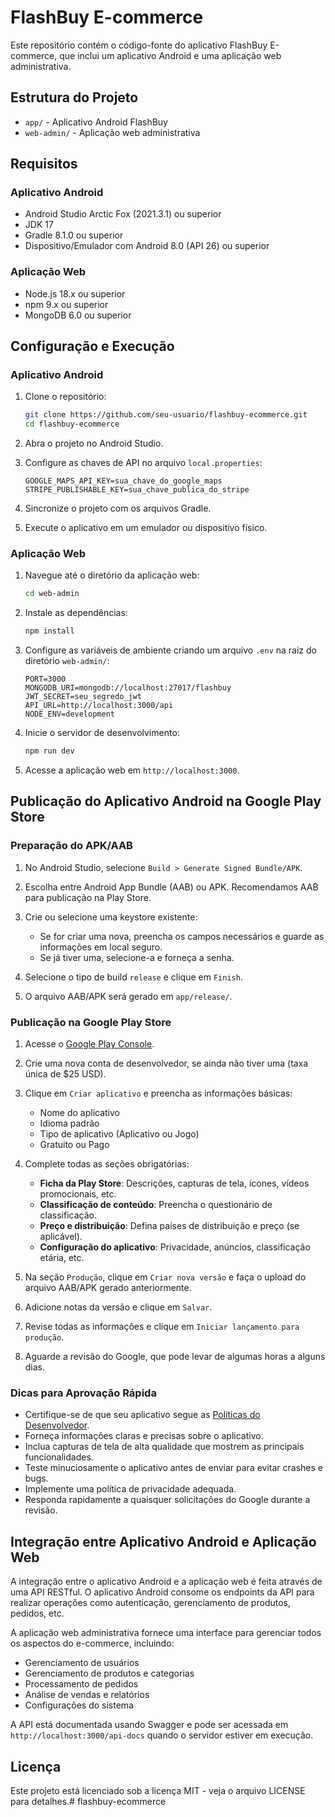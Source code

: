 # FlashBuy E-commerce

Este repositório contém o código-fonte do aplicativo FlashBuy E-commerce, que inclui um aplicativo Android e uma aplicação web administrativa.

## Estrutura do Projeto

- `app/` - Aplicativo Android FlashBuy
- `web-admin/` - Aplicação web administrativa

## Requisitos

### Aplicativo Android
- Android Studio Arctic Fox (2021.3.1) ou superior
- JDK 17
- Gradle 8.1.0 ou superior
- Dispositivo/Emulador com Android 8.0 (API 26) ou superior

### Aplicação Web
- Node.js 18.x ou superior
- npm 9.x ou superior
- MongoDB 6.0 ou superior

## Configuração e Execução

### Aplicativo Android

1. Clone o repositório:
   ```bash
   git clone https://github.com/seu-usuario/flashbuy-ecommerce.git
   cd flashbuy-ecommerce
   ```

2. Abra o projeto no Android Studio.

3. Configure as chaves de API no arquivo `local.properties`:
   ```properties
   GOOGLE_MAPS_API_KEY=sua_chave_do_google_maps
   STRIPE_PUBLISHABLE_KEY=sua_chave_publica_do_stripe
   ```

4. Sincronize o projeto com os arquivos Gradle.

5. Execute o aplicativo em um emulador ou dispositivo físico.

### Aplicação Web

1. Navegue até o diretório da aplicação web:
   ```bash
   cd web-admin
   ```

2. Instale as dependências:
   ```bash
   npm install
   ```

3. Configure as variáveis de ambiente criando um arquivo `.env` na raiz do diretório `web-admin/`:
   ```env
   PORT=3000
   MONGODB_URI=mongodb://localhost:27017/flashbuy
   JWT_SECRET=seu_segredo_jwt
   API_URL=http://localhost:3000/api
   NODE_ENV=development
   ```

4. Inicie o servidor de desenvolvimento:
   ```bash
   npm run dev
   ```

5. Acesse a aplicação web em `http://localhost:3000`.

## Publicação do Aplicativo Android na Google Play Store

### Preparação do APK/AAB

1. No Android Studio, selecione `Build > Generate Signed Bundle/APK`.

2. Escolha entre Android App Bundle (AAB) ou APK. Recomendamos AAB para publicação na Play Store.

3. Crie ou selecione uma keystore existente:
   - Se for criar uma nova, preencha os campos necessários e guarde as informações em local seguro.
   - Se já tiver uma, selecione-a e forneça a senha.

4. Selecione o tipo de build `release` e clique em `Finish`.

5. O arquivo AAB/APK será gerado em `app/release/`.

### Publicação na Google Play Store

1. Acesse o [Google Play Console](https://play.google.com/console/).

2. Crie uma nova conta de desenvolvedor, se ainda não tiver uma (taxa única de $25 USD).

3. Clique em `Criar aplicativo` e preencha as informações básicas:
   - Nome do aplicativo
   - Idioma padrão
   - Tipo de aplicativo (Aplicativo ou Jogo)
   - Gratuito ou Pago

4. Complete todas as seções obrigatórias:
   - **Ficha da Play Store**: Descrições, capturas de tela, ícones, vídeos promocionais, etc.
   - **Classificação de conteúdo**: Preencha o questionário de classificação.
   - **Preço e distribuição**: Defina países de distribuição e preço (se aplicável).
   - **Configuração do aplicativo**: Privacidade, anúncios, classificação etária, etc.

5. Na seção `Produção`, clique em `Criar nova versão` e faça o upload do arquivo AAB/APK gerado anteriormente.

6. Adicione notas da versão e clique em `Salvar`.

7. Revise todas as informações e clique em `Iniciar lançamento para produção`.

8. Aguarde a revisão do Google, que pode levar de algumas horas a alguns dias.

### Dicas para Aprovação Rápida

- Certifique-se de que seu aplicativo segue as [Políticas do Desenvolvedor](https://play.google.com/about/developer-content-policy/).
- Forneça informações claras e precisas sobre o aplicativo.
- Inclua capturas de tela de alta qualidade que mostrem as principais funcionalidades.
- Teste minuciosamente o aplicativo antes de enviar para evitar crashes e bugs.
- Implemente uma política de privacidade adequada.
- Responda rapidamente a quaisquer solicitações do Google durante a revisão.

## Integração entre Aplicativo Android e Aplicação Web

A integração entre o aplicativo Android e a aplicação web é feita através de uma API RESTful. O aplicativo Android consome os endpoints da API para realizar operações como autenticação, gerenciamento de produtos, pedidos, etc.

A aplicação web administrativa fornece uma interface para gerenciar todos os aspectos do e-commerce, incluindo:

- Gerenciamento de usuários
- Gerenciamento de produtos e categorias
- Processamento de pedidos
- Análise de vendas e relatórios
- Configurações do sistema

A API está documentada usando Swagger e pode ser acessada em `http://localhost:3000/api-docs` quando o servidor estiver em execução.

## Licença

Este projeto está licenciado sob a licença MIT - veja o arquivo LICENSE para detalhes.#   f l a s h b u y - e c o m m e r c e  
 